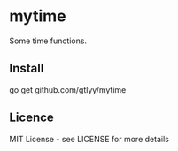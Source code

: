 # mytime
Some time functions.

## Install
go get github.com/gtlyy/mytime

## Licence
MIT License - see LICENSE for more details
